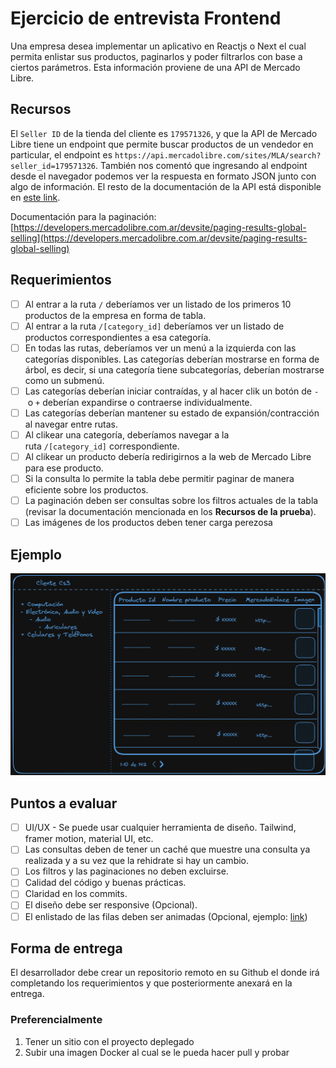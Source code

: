 # Ejercicio de entrevista Frontend

Una empresa desea implementar un aplicativo en Reactjs o Next el cual permita enlistar sus productos, paginarlos y poder filtrarlos con base a ciertos parámetros. Esta información proviene de una API de Mercado Libre.

## Recursos

El `Seller ID` de la tienda del cliente es `179571326`, y que la API de Mercado Libre tiene un endpoint que permite buscar productos de un vendedor en particular, el endpoint es `https://api.mercadolibre.com/sites/MLA/search?seller_id=179571326`. También nos comentó que ingresando al endpoint desde el navegador podemos ver la respuesta en formato JSON junto con algo de información. El resto de la documentación de la API está disponible en [este link](https://developers.mercadolibre.com.ar/es_ar/items-y-busquedas).

Documentación para la paginación: [https://developers.mercadolibre.com.ar/devsite/paging-results-global-selling](https://developers.mercadolibre.com.ar/devsite/paging-results-global-selling)

## Requerimientos

- [ ]  Al entrar a la ruta `/` deberíamos ver un listado de los primeros 10 productos de la empresa en forma de tabla.
- [ ]  Al entrar a la ruta `/[category_id]` deberíamos ver un listado de productos correspondientes a esa categoría.
- [ ]  En todas las rutas, deberíamos ver un menú a la izquierda con las categorías disponibles. Las categorías deberían mostrarse en forma de árbol, es decir, si una categoría tiene subcategorías, deberían mostrarse como un submenú.
- [ ]  Las categorías deberían iniciar contraídas, y al hacer clik un botón de `-` o `+` deberían expandirse o contraerse individualmente.
- [ ]  Las categorías deberían mantener su estado de expansión/contracción al navegar entre rutas.
- [ ]  Al clikear una categoría, deberíamos navegar a la ruta `/[category_id]` correspondiente.
- [ ]  Al clikear un producto debería redirigirnos a la web de Mercado Libre para ese producto.
- [ ]  Si la consulta lo permite la tabla debe permitir paginar de manera eficiente sobre los productos.
- [ ]  La paginación deben ser consultas sobre los filtros actuales de la tabla (revisar la documentación mencionada en los **Recursos de la prueba**).
- [ ]  Las imágenes de los productos deben tener carga perezosa

## Ejemplo

![Untitled](md/example.png)

## Puntos a evaluar

- [ ]  UI/UX - Se puede usar cualquier herramienta de diseño. Tailwind, framer motion, material UI, etc.
- [ ]  Las consultas deben de tener un caché que muestre una consulta ya realizada y a su vez que la rehidrate si hay un cambio.
- [ ]  Los filtros y las paginaciones no deben excluirse.
- [ ]  Calidad del código y buenas prácticas.
- [ ]  Claridad en los commits.
- [ ]  El diseño debe ser responsive (Opcional).
- [ ]  El enlistado de las filas deben ser animadas (Opcional, ejemplo: [link](https://github.com/TanStack/table/discussions/2386))

## Forma de entrega

El desarrollador debe crear un repositorio remoto en su Github el donde irá completando los requerimientos y que posteriormente anexará en la entrega.

### Preferencialmente

1. Tener un sitio con el proyecto deplegado
2. Subir una imagen Docker al cual se le pueda hacer pull y probar